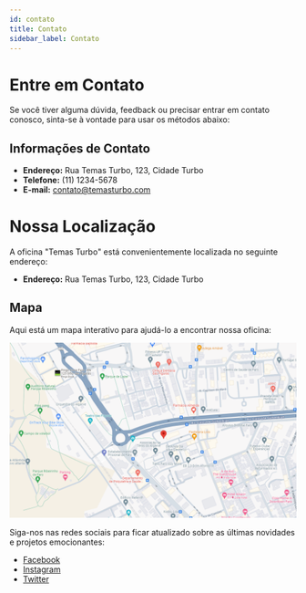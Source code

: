 ```yaml
---
id: contato
title: Contato
sidebar_label: Contato
---
```


# Entre em Contato

Se você tiver alguma dúvida, feedback ou precisar entrar em contato conosco, sinta-se à vontade para usar os métodos abaixo:

## Informações de Contato

- **Endereço:** Rua Temas Turbo, 123, Cidade Turbo
- **Telefone:** (11) 1234-5678
- **E-mail:** contato@temasturbo.com

# Nossa Localização

A oficina "Temas Turbo" está convenientemente localizada no seguinte endereço:

- **Endereço:** Rua Temas Turbo, 123, Cidade Turbo

## Mapa

Aqui está um mapa interativo para ajudá-lo a encontrar nossa oficina:

[![Mapa Oficina](../../static/img/mapa.png)](https://www.google.com/maps/place/37%C2%B001'29.3%22N+7%C2%B056'29.2%22W/@37.0247918,-7.9440148,17z/data=!3m1!4b1!4m4!3m3!8m2!3d37.0247918!4d-7.9414399?hl=en&entry=ttu)

Siga-nos nas redes sociais para ficar atualizado sobre as últimas novidades e projetos emocionantes:

- [Facebook](#)
- [Instagram](#)
- [Twitter](#)


